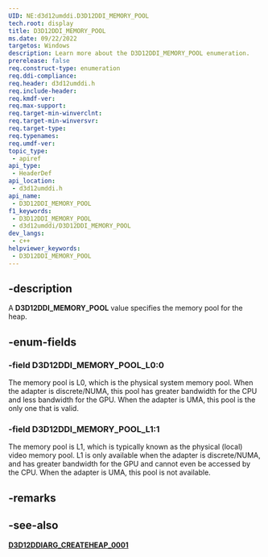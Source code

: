 ```yaml
---
UID: NE:d3d12umddi.D3D12DDI_MEMORY_POOL
tech.root: display
title: D3D12DDI_MEMORY_POOL
ms.date: 09/22/2022
targetos: Windows
description: Learn more about the D3D12DDI_MEMORY_POOL enumeration.
prerelease: false
req.construct-type: enumeration
req.ddi-compliance: 
req.header: d3d12umddi.h
req.include-header: 
req.kmdf-ver: 
req.max-support: 
req.target-min-winverclnt: 
req.target-min-winversvr: 
req.target-type: 
req.typenames: 
req.umdf-ver: 
topic_type:
 - apiref
api_type:
 - HeaderDef
api_location:
 - d3d12umddi.h
api_name:
 - D3D12DDI_MEMORY_POOL
f1_keywords:
 - D3D12DDI_MEMORY_POOL
 - d3d12umddi/D3D12DDI_MEMORY_POOL
dev_langs:
 - c++
helpviewer_keywords:
 - D3D12DDI_MEMORY_POOL
---
```


## -description

A **D3D12DDI_MEMORY_POOL** value specifies the memory pool for the heap.

## -enum-fields

### -field D3D12DDI_MEMORY_POOL_L0:0

The memory pool is L0, which is the physical system memory pool. When the adapter is discrete/NUMA, this pool has greater bandwidth for the CPU and less bandwidth for the GPU. When the adapter is UMA, this pool is the only one that is valid.

### -field D3D12DDI_MEMORY_POOL_L1:1

The memory pool is L1, which is typically known as the physical (local) video memory pool. L1 is only available when the adapter is discrete/NUMA, and has greater bandwidth for the GPU and cannot even be accessed by the CPU. When the adapter is UMA, this pool is not available.

## -remarks

## -see-also

[**D3D12DDIARG_CREATEHEAP_0001**](ns-d3d12umddi-d3d12ddiarg_createheap_0001.md)
